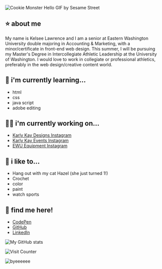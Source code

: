 ![Cookie Monster Hello GIF by Sesame Street](https://github.com/user-attachments/assets/c3295714-aec2-4b95-b7da-a18a26341f1e)


## ⭐️ about me
My name is Kelsee Lawrence and I am a senior at Eastern Washington University double majoring in Accounting & Marketing, with a minor/certificate in front-end web design. This summer, I will be pursuing my Master's Degree in Intercollegiate Athletic Leadership at the University of Washington. I would love to work in collegiate or professional athletics, preferably in the web design/creative content world. 

## 🧠 i'm currently learning...
- html
- css
- java script
- adobe editing


## 👩‍💻 i'm currently working on...
- [Karly Kay Designs Instagram](https://www.instagram.com/karlykaydesigns?utm_source=ig_web_button_share_sheet&igsh=ZDNlZDc0MzIxNw==)
- [Karly Kay Events Instagram](https://www.instagram.com/karlykayevents?utm_source=ig_web_button_share_sheet&igsh=ZDNlZDc0MzIxNw==)
- [EWU Equipment Instagram](https://www.instagram.com/ewuequipment?utm_source=ig_web_button_share_sheet&igsh=ZDNlZDc0MzIxNw==)


## 🌸 i like to... 
- Hang out with my cat Hazel (she just turned 1!)
- Crochet
- color
- paint
- watch sports



## 💌 find me here!
- [CodePen](https://codepen.io/kelseelawrence) <br/>
- [GitHub](https://github.com/kelseelawrence) <br/>
- [LinkedIn](www.linkedin.com/in/kelsee-lawrence) <br/>


![My GitHub stats](https://github-readme-stats.vercel.app/api?username=kelseelawrence&show_icons=true&theme=omni)


![Visit Counter](https://komarev.com/ghpvc/?username=kelseelawrence&color=ff69b4&style=for-the-badge)

![byeeeeee](https://github.com/user-attachments/assets/3fffd6de-5e28-4b8a-8f91-182c684471d8)
